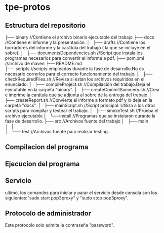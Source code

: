 tpe-protos
=========

Estructura del repositorio
--------------------------

├── binary 	//Contiene el archivo binario ejecutable del trabajo
├── docs	//Contiene el informe y la presentación.
│   ├── drafts	//Contiene los borradores del informe y la carátula del trabajo ( la que se incluye en el sobre).
│   ├── documentsDependencies.sh //Script que instala los programas necesarios para convertir el informe a pdf.
├── pom.xml	//archivo de maven
├── README.md		
├── scripts	//scripts empleados durante la fase de desarrollo.No es necesario correrlos para el correcto funcionamiento del trabajo.
│   ├── checkRequiredFiles.sh	//Revisa si estan los archivos requiridos en el enunciado.
│   ├── compileProject.sh	//Compilación del trabajo.Deja el ejecutable en la carpeta "binary".
│   ├── createCommitSummery.sh	//Crea e imprime la carátula que se adjunta al sobre de la entrega del trabajo.
│   ├── createReport.sh		//Convierte el informe a formato pdf y lo deja en la carpeta "docs".
│   ├── mainScript.sh		//Script principal. Utiliza a los otros scripts para compilar y testear el trabajo.
│   ├── smokeTest.sh		//Prueba el archivo ejecutable
│   └──install	//Programas que se instalaron durante la fase de desarrollo.
├── src				//Archivos fuente del trabajo
│   ├── main			
│   │     	
│   └── test			//Archivos fuente para realizar testing.


Compilacion del programa
------------------------


Ejecucion del programa
----------------------



Servicio
----------
 ultimo, los comandos para iniciar y parar el servicio desde consola son los siguientes:"sudo start pop3proxy" y "sudo stop pop3proxy".



Protocolo de administrador
-------------------------
Este protocolo solo admite la contraseña "password".
